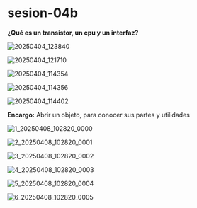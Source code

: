 # sesion-04b

**¿Qué es un transistor, un cpu y un interfaz?**

![20250404_123840](https://github.com/user-attachments/assets/5b9d5782-ea15-4136-9d93-8b01a1730df5)

![20250404_121710](https://github.com/user-attachments/assets/5d6b662b-d81a-45ac-8709-da6a023e63f0)

![20250404_114354](https://github.com/user-attachments/assets/b026644c-8274-4fad-806d-5418d420a8f0)

![20250404_114356](https://github.com/user-attachments/assets/8a0c7b70-f043-4aa1-a562-ba11399f9225)

![20250404_114402](https://github.com/user-attachments/assets/53f1580c-3938-42aa-80e3-b31591d0f1a4)

**Encargo:** Abrir un objeto, para conocer sus partes y utilidades

![1_20250408_102820_0000](https://github.com/user-attachments/assets/39f44201-54cf-4c55-9a0c-9ee5bed71bf4)

![2_20250408_102820_0001](https://github.com/user-attachments/assets/54e863c6-f06c-4825-bca7-06844b3caf91)

![3_20250408_102820_0002](https://github.com/user-attachments/assets/6c9fb5f4-b9aa-4f4f-91c3-a858deeecfb9)

![4_20250408_102820_0003](https://github.com/user-attachments/assets/f6972c88-487b-48f4-af8b-35efca965770)

![5_20250408_102820_0004](https://github.com/user-attachments/assets/23890894-6e8c-4188-8e8d-a6dbdf23cf3e)

![6_20250408_102820_0005](https://github.com/user-attachments/assets/98e788a1-c388-4982-9770-781cf6d4816a)
